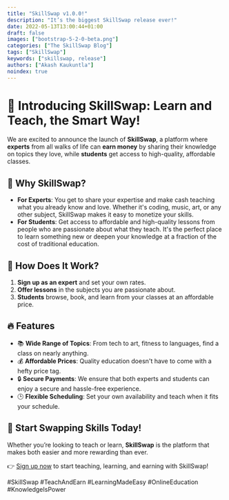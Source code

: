```yaml
---
title: "SkillSwap v1.0.0!"
description: "It’s the biggest SkillSwap release ever!"
date: 2022-05-13T13:00:44+01:00
draft: false
images: ["bootstrap-5-2-0-beta.png"]
categories: ["The SkillSwap Blog"]
tags: ["SkillSwap"]
keywords: ["skillswap, release"]
authors: ["Akash Kaukuntla"]
noindex: true
---
```


# 🚀 Introducing SkillSwap: Learn and Teach, the Smart Way!

We are excited to announce the launch of **SkillSwap**, a platform where **experts** from all walks of life can **earn money** by sharing their knowledge on topics they love, while **students** get access to high-quality, affordable classes.

## 🌟 Why SkillSwap?
- **For Experts**: You get to share your expertise and make cash teaching what you already know and love. Whether it's coding, music, art, or any other subject, SkillSwap makes it easy to monetize your skills.
- **For Students**: Get access to affordable and high-quality lessons from people who are passionate about what they teach. It's the perfect place to learn something new or deepen your knowledge at a fraction of the cost of traditional education.

## 💸 How Does It Work?
1. **Sign up as an expert** and set your own rates.
2. **Offer lessons** in the subjects you are passionate about.
3. **Students** browse, book, and learn from your classes at an affordable price.

## 🔥 Features
- 📚 **Wide Range of Topics**: From tech to art, fitness to languages, find a class on nearly anything.
- 💰 **Affordable Prices**: Quality education doesn't have to come with a hefty price tag.
- 🔒 **Secure Payments**: We ensure that both experts and students can enjoy a secure and hassle-free experience.
- 🕒 **Flexible Scheduling**: Set your own availability and teach when it fits your schedule.

## 🎉 Start Swapping Skills Today!
Whether you’re looking to teach or learn, **SkillSwap** is the platform that makes both easier and more rewarding than ever. 

👉 [Sign up now](../../../hugo-bootstrap-theme) to start teaching, learning, and earning with SkillSwap!

#SkillSwap #TeachAndEarn #LearningMadeEasy #OnlineEducation #KnowledgeIsPower

